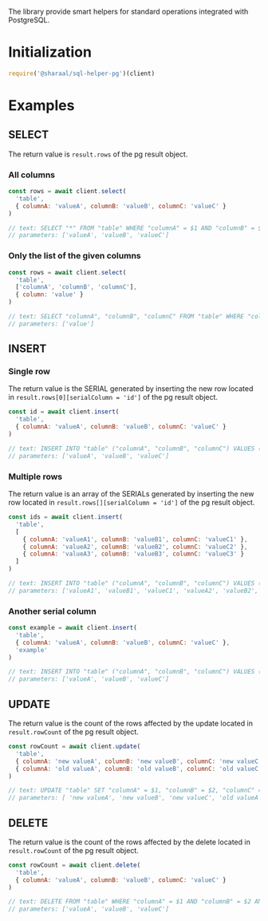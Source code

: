 The library provide smart helpers for standard operations integrated with PostgreSQL.

# Initialization

```javascript
require('@sharaal/sql-helper-pg')(client)
```

# Examples

## SELECT

The return value is `result.rows` of the pg result object.

### All columns

```javascript
const rows = await client.select(
  'table',
  { columnA: 'valueA', columnB: 'valueB', columnC: 'valueC' }
)

// text: SELECT "*" FROM "table" WHERE "columnA" = $1 AND "columnB" = $2 AND "columnC" = $3
// parameters: ['valueA', 'valueB', 'valueC']
```

### Only the list of the given columns

```javascript
const rows = await client.select(
  'table',
  ['columnA', 'columnB', 'columnC'],
  { column: 'value' }
)

// text: SELECT "columnA", "columnB", "columnC" FROM "table" WHERE "column" = $1
// parameters: ['value']
```

## INSERT

### Single row

The return value is the SERIAL generated by inserting the new row located in `result.rows[0][serialColumn = 'id']` of the pg result object.

```javascript
const id = await client.insert(
  'table',
  { columnA: 'valueA', columnB: 'valueB', columnC: 'valueC' }
)

// text: INSERT INTO "table" ("columnA", "columnB", "columnC") VALUES ($1, $2, $3) RETURNING "id"
// parameters: ['valueA', 'valueB', 'valueC']
```

### Multiple rows

The return value is an array of the SERIALs generated by inserting the new row located in `result.rows[][serialColumn = 'id']` of the pg result object.

```javascript
const ids = await client.insert(
  'table',
  [
    { columnA: 'valueA1', columnB: 'valueB1', columnC: 'valueC1' },
    { columnA: 'valueA2', columnB: 'valueB2', columnC: 'valueC2' },
    { columnA: 'valueA3', columnB: 'valueB3', columnC: 'valueC3' }
  ]
)

// text: INSERT INTO "table" ("columnA", "columnB", "columnC") VALUES ($1, $2, $3), ($4, $5, $6), ($7, $8, $9) RETURNING "id"
// parameters: ['valueA1', 'valueB1', 'valueC1', 'valueA2', 'valueB2', 'valueC2', 'valueA3', 'valueB3', 'valueC3']
```

### Another serial column

```javascript
const example = await client.insert(
  'table',
  { columnA: 'valueA', columnB: 'valueB', columnC: 'valueC' },
  'example'
)

// text: INSERT INTO "table" ("columnA", "columnB", "columnC") VALUES ($1, $2, $3) RETURNING "example"
// parameters: ['valueA', 'valueB', 'valueC']
```

## UPDATE

The return value is the count of the rows affected by the update located in `result.rowCount` of the pg result object.

```javascript
const rowCount = await client.update(
  'table',
  { columnA: 'new valueA', columnB: 'new valueB', columnC: 'new valueC' },
  { columnA: 'old valueA', columnB: 'old valueB', columnC: 'old valueC' }
)

// text: UPDATE "table" SET "columnA" = $1, "columnB" = $2, "columnC" = $3 WHERE "columnA" = $4 AND "columnB" = $5 AND "columnC" = $6
// parameters: [ 'new valueA', 'new valueB', 'new valueC', 'old valueA', 'old valueB', 'old valueC']
```

## DELETE

The return value is the count of the rows affected by the delete located in `result.rowCount` of the pg result object.

```javascript
const rowCount = await client.delete(
  'table',
  { columnA: 'valueA', columnB: 'valueB', columnC: 'valueC' }
)

// text: DELETE FROM "table" WHERE "columnA" = $1 AND "columnB" = $2 AND "columnC" = $3
// parameters: ['valueA', 'valueB', 'valueC']
```
